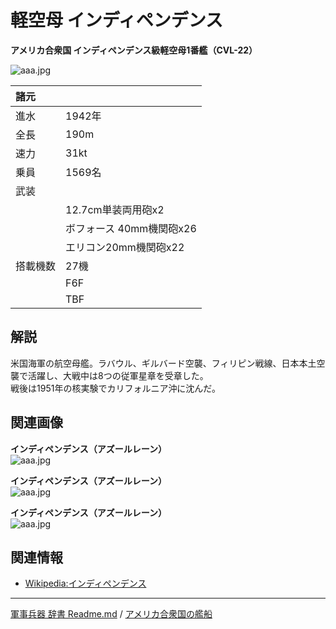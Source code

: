 # 軽空母 インディペンデンス
**アメリカ合衆国 インディペンデンス級軽空母1番艦（CVL-22）**

![aaa.jpg](http://drive.google.com/uc?export=view&id=1apoU92I_4aBMsIkKHCrN-Q75eu6Vux_B)  
  
|諸元  |  |
|:--|:--|
|進水  |1942年  |
|全長  |190m  |
|速力  |31kt  |
|乗員  |1569名  |
|武装  |  |
||12.7cm単装両用砲x2  |
||ボフォース 40mm機関砲x26  |
||エリコン20mm機関砲x22  |
|搭載機数  |27機  |
||F6F  |
||TBF  |


## 解説
米国海軍の航空母艦。ラバウル、ギルバード空襲、フィリピン戦線、日本本土空襲で活躍し、大戦中は8つの従軍星章を受章した。  
戦後は1951年の核実験でカリフォルニア沖に沈んだ。  


## 関連画像
**インディペンデンス（アズールレーン）**  
![aaa.jpg](http://drive.google.com/uc?export=view&id=1GTQuZcoWRW8Vd0X5vAfMOF_0NYxm56jG)  
  
**インディペンデンス（アズールレーン）**  
![aaa.jpg](http://drive.google.com/uc?export=view&id=18WFi56Kdj3K0jdUotD9jyPBIi0o_MqGa)  
  
**インディペンデンス（アズールレーン）**  
![aaa.jpg](http://drive.google.com/uc?export=view&id=1kwl21Nvy9FUGbXYAqo4cs3yYThpD1m7r)  
  


## 関連情報
* [Wikipedia:インディペンデンス](https://ja.wikipedia.org/wiki/%E3%82%A4%E3%83%B3%E3%83%87%E3%82%A3%E3%83%9A%E3%83%B3%E3%83%87%E3%83%B3%E3%82%B9)


---
[軍事兵器 辞書 Readme.md](/README.md) / [アメリカ合衆国の艦船](/ship_old/america/README.md)
